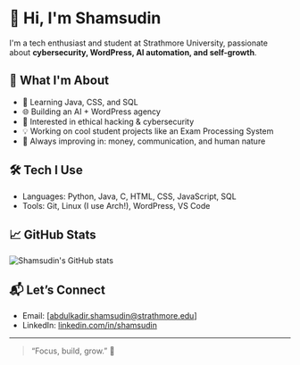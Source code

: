 # 👋 Hi, I'm Shamsudin

I'm a tech enthusiast and student at Strathmore University, passionate about **cybersecurity, WordPress, AI automation, and self-growth**.

## 🌟 What I'm About

- 🎯 Learning Java, CSS, and SQL
- 🌐 Building an AI + WordPress agency
- 🔐 Interested in ethical hacking & cybersecurity
- 💡 Working on cool student projects like an Exam Processing System
- 🧠 Always improving in: money, communication, and human nature

## 🛠️ Tech I Use

- Languages: Python, Java, C, HTML, CSS, JavaScript, SQL
- Tools: Git, Linux (I use Arch!), WordPress, VS Code

## 📈 GitHub Stats

![Shamsudin's GitHub stats](https://github-readme-stats.vercel.app/api?username=Shamsudin-X&show_icons=true&theme=default)

## 📬 Let’s Connect

- Email: [abdulkadir.shamsudin@strathmore.edu]
- LinkedIn: [linkedin.com/in/shamsudin](https://www.linkedin.com/in/shamsudin)

---

> “Focus, build, grow.” 🚀
